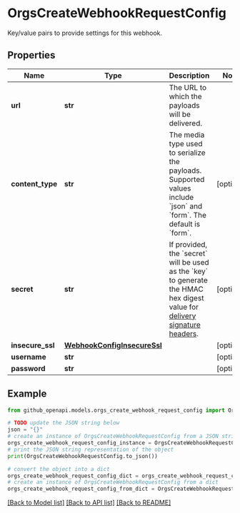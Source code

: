 # OrgsCreateWebhookRequestConfig

Key/value pairs to provide settings for this webhook.

## Properties

Name | Type | Description | Notes
------------ | ------------- | ------------- | -------------
**url** | **str** | The URL to which the payloads will be delivered. | 
**content_type** | **str** | The media type used to serialize the payloads. Supported values include &#x60;json&#x60; and &#x60;form&#x60;. The default is &#x60;form&#x60;. | [optional] 
**secret** | **str** | If provided, the &#x60;secret&#x60; will be used as the &#x60;key&#x60; to generate the HMAC hex digest value for [delivery signature headers](https://docs.github.com/webhooks/event-payloads/#delivery-headers). | [optional] 
**insecure_ssl** | [**WebhookConfigInsecureSsl**](WebhookConfigInsecureSsl.md) |  | [optional] 
**username** | **str** |  | [optional] 
**password** | **str** |  | [optional] 

## Example

```python
from github_openapi.models.orgs_create_webhook_request_config import OrgsCreateWebhookRequestConfig

# TODO update the JSON string below
json = "{}"
# create an instance of OrgsCreateWebhookRequestConfig from a JSON string
orgs_create_webhook_request_config_instance = OrgsCreateWebhookRequestConfig.from_json(json)
# print the JSON string representation of the object
print(OrgsCreateWebhookRequestConfig.to_json())

# convert the object into a dict
orgs_create_webhook_request_config_dict = orgs_create_webhook_request_config_instance.to_dict()
# create an instance of OrgsCreateWebhookRequestConfig from a dict
orgs_create_webhook_request_config_from_dict = OrgsCreateWebhookRequestConfig.from_dict(orgs_create_webhook_request_config_dict)
```
[[Back to Model list]](../README.md#documentation-for-models) [[Back to API list]](../README.md#documentation-for-api-endpoints) [[Back to README]](../README.md)


